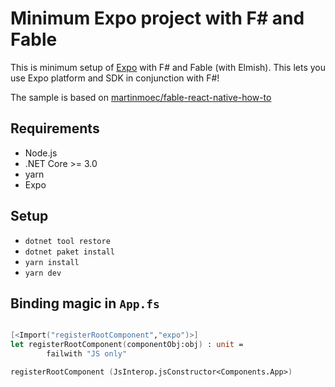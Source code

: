 # Minimum Expo project with F# and Fable

This is minimum setup of [Expo](https://expo.io) with F# and Fable (with Elmish). This lets you use Expo platform and SDK in conjunction with F#!

The sample is based on [martinmoec/fable-react-native-how-to](https://github.com/martinmoec/fable-react-native-how-to)

## Requirements

- Node.js
- .NET Core >= 3.0
- yarn
- Expo

## Setup

- `dotnet tool restore`
- `dotnet paket install`
- `yarn install`
- `yarn dev`

## Binding magic in `App.fs`

```fsharp

[<Import("registerRootComponent","expo")>]
let registerRootComponent(componentObj:obj) : unit =
        failwith "JS only"

registerRootComponent (JsInterop.jsConstructor<Components.App>)

```

